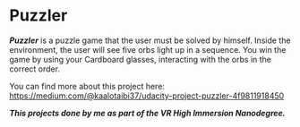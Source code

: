 # Puzzler

***Puzzler*** is a puzzle game that the user must be solved by himself. Inside the environment, the user will see five orbs light up in a sequence. You win the game by using your Cardboard glasses, interacting with the orbs in the correct order.

You can find more about this project here: https://medium.com/@kaalotaibi37/udacity-project-puzzler-4f9811918450

***This projects done by me as part of the VR High Immersion Nanodegree.***
